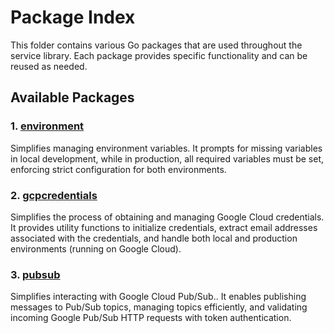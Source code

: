 # Package Index

This folder contains various Go packages that are used throughout the service library. Each package provides specific functionality and can be reused as needed.

## Available Packages

### 1. [environment](environment)
Simplifies managing environment variables. It prompts for missing variables in local development, while in production, all required variables must be set, enforcing strict configuration for both environments.

### 2. [gcpcredentials](gcpcredentials)
Simplifies the process of obtaining and managing Google Cloud credentials. It provides utility functions to initialize credentials, extract email addresses associated with the credentials, and handle both local and production environments (running on Google Cloud).

### 3. [pubsub](pubsub)
Simplifies interacting with Google Cloud Pub/Sub.. It enables publishing messages to Pub/Sub topics, managing topics efficiently, and validating incoming Google Pub/Sub HTTP requests with token authentication.